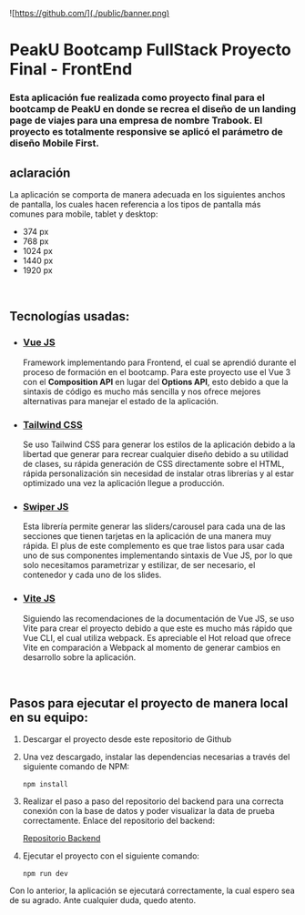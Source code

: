![https://github.com/](./public/banner.png)

# PeakU Bootcamp FullStack Proyecto Final - **FrontEnd**

### Esta aplicación fue realizada como proyecto final para el bootcamp de PeakU en donde se recrea el diseño de un landing page de viajes para una empresa de nombre Trabook. El proyecto es totalmente responsive se aplicó el parámetro de diseño **Mobile First**.

## aclaración

La aplicación se comporta de manera adecuada en los siguientes anchos de pantalla, los cuales hacen referencia a los tipos de pantalla más comunes para mobile, tablet y desktop:

- 374 px
- 768 px
- 1024 px
- 1440 px
- 1920 px

<br />

## Tecnologías usadas:

- ### [Vue JS](https://vuejs.org/)

  Framework implementando para Frontend, el cual se aprendió durante el proceso de formación en el bootcamp. Para este proyecto use el Vue 3 con el **Composition API** en lugar del **Options API**, esto debido a que la sintaxis de código es mucho más sencilla y nos ofrece mejores alternativas para manejar el estado de la aplicación.

- ### [Tailwind CSS](https://tailwindcss.com/)

  Se uso Tailwind CSS para generar los estilos de la aplicación debido a la libertad que generar para recrear cualquier diseño debido a su utilidad de clases, su rápida generación de CSS directamente sobre el HTML, rápida personalización sin necesidad de instalar otras librerías y al estar optimizado una vez la aplicación llegue a producción.

- ### [Swiper JS](https://swiperjs.com/)

  Esta librería permite generar las sliders/carousel para cada una de las secciones que tienen tarjetas en la aplicación de una manera muy rápida. El plus de este complemento es que trae listos para usar cada uno de sus componentes implementando sintaxis de Vue JS, por lo que solo necesitamos parametrizar y estilizar, de ser necesario, el contenedor y cada uno de los slides.

- ### [Vite JS](https://vitejs.dev/)

  Siguiendo las recomendaciones de la documentación de Vue JS, se uso Vite para crear el proyecto debido a que este es mucho más rápido que Vue CLI, el cual utiliza webpack. Es apreciable el Hot reload que ofrece Vite en comparación a Webpack al momento de generar cambios en desarrollo sobre la aplicación.

<br />

## Pasos para ejecutar el proyecto de manera local en su equipo:

1. Descargar el proyecto desde este repositorio de Github

2. Una vez descargado, instalar las dependencias necesarias a través del siguiente comando de NPM:

   ```
   npm install
   ```

3. Realizar el paso a paso del repositorio del backend para una correcta conexión con la base de datos y poder visualizar la data de prueba correctamente. Enlace del repositorio del backend:

   [Repositorio Backend]()

4. Ejecutar el proyecto con el siguiente comando:

   ```
   npm run dev
   ```

Con lo anterior, la aplicación se ejecutará correctamente, la cual espero sea de su agrado. Ante cualquier duda, quedo atento.
